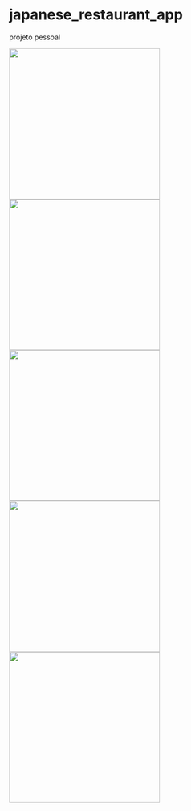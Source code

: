 # japanese_restaurant_app
 projeto pessoal 

 <img src="https://github.com/pontes2014/japanese_restaurant_app/assets/91500779/75dbbf9d-15a0-4fa2-bc14-13d31b6575d2" width="300">
 <img src="https://github.com/pontes2014/japanese_restaurant_app/assets/91500779/ad5807ce-523d-409f-b0c3-dab97689190d" width="300">
 <img src="https://github.com/pontes2014/japanese_restaurant_app/assets/91500779/6741fef0-d9d5-44fc-9b06-9790032c9e68" width="300">
 <img src="https://github.com/pontes2014/japanese_restaurant_app/assets/91500779/6d262b39-b1ce-44e9-b9bc-fa61a99c65f8" width="300">
 <img src="https://github.com/pontes2014/japanese_restaurant_app/assets/91500779/abd35ab4-d62c-45d0-bfdc-4876324a86b7" width="300">
